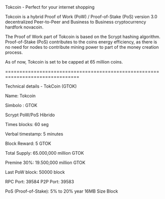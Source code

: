 Tokcoin - Perfect for your internet shopping

Tokcoin is a hybrid Proof of Work (PoW) / Proof-of-Stake (PoS) version 3.0 decentralized Peer-to-Peer and Business to Business cryptocurrency hardfork novacoin.

The Proof of Work part of Tokcoin is based on the Scrypt hashing algorithm. Proof-of-Stake (PoS) contributes to the coins energy efficiency, as there is no need for nodes to contribute mining power to part of the money creation process.

As of now, Tokcoin is set to be capped at 65 million coins.

================================================================================

Technical details - TokCoin (GTOK)

Name: Tokcoin

Simbolo : GTOK

Scrypt PoW/PoS Hibrido

Times blocks: 60 seg

Verbal timestamp: 5 minutes

Block Reward: 5 GTOK

Total Supply: 65.000,000 million GTOK


Premine 30%: 19.500,000 million GTOK

Last PoW block: 50000 block

RPC Port: 39584
P2P Port: 39583

PoS (Proof-of-Stake): 5% to 20% year
16MB Size Block
